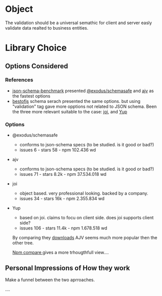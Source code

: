 # Object

The validation should be a universal semathic for client and server easly validate data realted to business entities.

# Library Choice

## Options Considered

### References

- [json-schema-benchmark](https://github.com/ebdrup/json-schema-benchmark) presented [@exodus/schemasafe](https://github.com/ExodusMovement/schemasafe) and [ajv]() as the fastest options
- [bestofjs](https://bestofjs.org/projects?tags=validation) schema serach presented the same options. but using "validation" tag gave more opptions not related to JSON schema. Been the three more relevant suitable to the case: [joi](https://bestofjs.org/projects/joi), and [Yup](https://bestofjs.org/projects/yup)

### Options

- @exodus/schemasafe
  - conforms to json-schema specs (to be studied. is it good or bad?)
  - issues 6 - stars 58 - npm 102.436 wd
- ajv
  - conforms to json-schema specs (to be studied. is it good or bad?)
  - issues 71 - stars 8.2k - npm 37.534.018 wd
- joi
  - object based. very professional looking. backed by a company.
  - issues 34 - stars 16k - npm 2.355.834 wd  
- Yup
  - based on joi. claims to focu on client side. does joi supports client side?
  - issues 106 - stars 11.4k - npm 1.678.518 wd

  By comparing they [downloads](https://www.npmtrends.com/@exodus/schemasafe-vs-ajv-vs-joi-vs-yup) AJV seems much more popular then the other tree.

  [Npm compare ](https://npmcompare.com/compare/@exodus/schemasafe,ajv,joi,yup) gives a more trhougthfull view....

## Personal Impressions of How they work

Make a funnel between the two aprroaches.

....